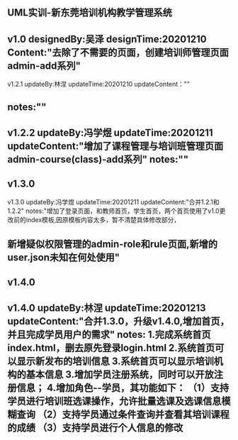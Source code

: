 UML实训-新东莞培训机构教学管理系统
---
v1.0
designedBy:吴泽
designTime:20201210
Content:"去除了不需要的页面，创建培训师管理页面admin-add系列"
---
v1.2.1
updateBy:林涅
updateTime:20201210
updateContent：""

notes:""
---
v1.2.2
updateBy:冯学煜
updateTime:20201211
updateContent:"增加了课程管理与培训班管理页面admin-course(class)-add系列"
notes:""
---
v1.3.0
---
v1.3.0
updateBy:冯学煜
updateTime:20201211
updateContent:"合并1.2.1和1.2.2"
notes:"增加了登录页面，和教师首页，学生首页，两个首页使用了v1.0更改前的index模板,因原模板内容太多，暂不清楚具体修改部分，

新增疑似权限管理的admin-role和rule页面,新增的user.json未知在何处使用"
---

v1.4.0
---
v1.4.0
updateBy:林涅
updateTime:20201213
updateContent:"合并1.3.0，升级v1.4.0,增加首页，并且完成学员用户的需求"
notes: 1.完成系统首页index.html，删去原先登录login.html
       2.系统首页可以显示新发布的培训信息
       3.系统首页可以显示培训机构的基本信息
       3.增加学员注册系统，同时可以开放注册信息；
       4.增加角色--学员，其功能如下：
         （1）支持学员进行培训班选课操作，允许批量选课及选课信息模糊查询
         （2）支持学员通过条件查询并查看其培训课程的成绩
         （3）支持学员进行个人信息的修改
---
